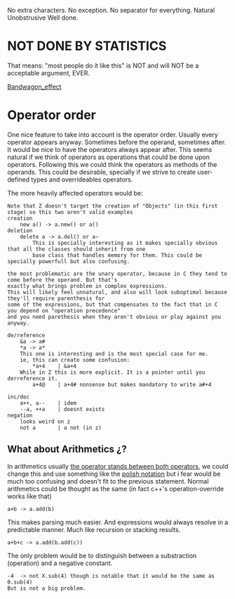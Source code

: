 No extra characters. No exception.
No separator for everything.
Natural
Unobstrusive
Well done.
# NOT  DONE  BY  STATISTICS
That means: "most people do it like this" is NOT and will NOT be a acceptable argument, EVER.

[Bandwagon_effect](https://en.wikipedia.org/wiki/Bandwagon_effect)

# Operator order
One nice feature to take into account is the operator order.
Usually every operator appears anyway. Sometimes before the operand, sometimes after.
It would be nice to have the operators always appear after.
This seems natural if we think of operators as operations that could be done upon operators.
Following this we could think the operators as methods of the operands.
This could be desirable, specially if we strive to create user-defined types and overrideables operators.

The more heavily affected operators would be:

	Note that Z doesn't target the creation of "Objects" (in this first stage) so this two aren't valid examples
	creation
		new a()	-> a.new() or a()
	deletion
		delete a -> a.del() or a~ 
			This is specially interesting as it makes specially obvious that all the classes should inherit from one
			base class that handles memory for them. This could be specially powerfull but also confusing.
	
	the most problematic are the unary operator, because in C they tend to come before the operand. But that's 
	exactly what brings problem in complex expressions.
	This will likely feel unnatural, and also will look suboptimal because they'll require parenthesis for 
	some of the expressions, but that compensates to the fact that in C you depend on "operation precedence"
	and you need parethesis when they aren't obvious or play against you anyway.
	
	de/reference
		&a -> a#
		*a -> a*
		This one is interesting and is the most special case for me. 
		ie, this can create some confusion:
			*a+4	| &a+4
		While in Z this is more explicit. It is a pointer until you derreference it.
			a+4@	| a+4# nonsense but makes mandatory to write a#+4
	
	inc/dec
		a++, a--	| idem
		--a, ++a 	| doesnt exists
	negation
		looks weird on z
		not a		| a not (in z) 
		
## What about Arithmetics ¿?
In arithmetics usually [the operator stands between both operators](https://en.wikipedia.org/wiki/Infix_notation),
we could change this and use something like the [polish notation](https://en.wikipedia.org/wiki/Polish_notation) 
but i fear would be much too confusing and doesn't fit to the previous statement.
Normal arithmetics could be thought as the same (in fact c++'s operation-override works like that)

	a+b -> a.add(b)

This makes parsing much easier. And expressions would always resolve in a predictable manner.
Much like recursion or stacking results.

	a+b+c -> a.add(b.add(c))

The only problem would be to distinguish between a substraction (operation) and a negative constant.

	-4	-> not X.sub(4) though is notable that it would be the same as 0.sub(4)
	But is not a big problem.
	
	
